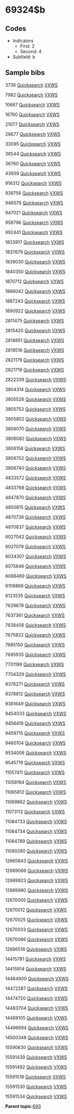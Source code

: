 # 69324$b

## Codes

-   Indicators
    -   First: 2
    -   Second: 4
-   Subfield: b

## Sample bibs

3736 [Quicksearch](https://search.library.yale.edu/catalog/3736) [VXWS](http://prodorbis.library.yale.edu:7014/vxws/GetHoldingsService?bibId=3736)

7982 [Quicksearch](https://search.library.yale.edu/catalog/7982) [VXWS](http://prodorbis.library.yale.edu:7014/vxws/GetHoldingsService?bibId=7982)

10667 [Quicksearch](https://search.library.yale.edu/catalog/10667) [VXWS](http://prodorbis.library.yale.edu:7014/vxws/GetHoldingsService?bibId=10667)

16760 [Quicksearch](https://search.library.yale.edu/catalog/16760) [VXWS](http://prodorbis.library.yale.edu:7014/vxws/GetHoldingsService?bibId=16760)

21077 [Quicksearch](https://search.library.yale.edu/catalog/21077) [VXWS](http://prodorbis.library.yale.edu:7014/vxws/GetHoldingsService?bibId=21077)

29677 [Quicksearch](https://search.library.yale.edu/catalog/29677) [VXWS](http://prodorbis.library.yale.edu:7014/vxws/GetHoldingsService?bibId=29677)

33095 [Quicksearch](https://search.library.yale.edu/catalog/33095) [VXWS](http://prodorbis.library.yale.edu:7014/vxws/GetHoldingsService?bibId=33095)

36544 [Quicksearch](https://search.library.yale.edu/catalog/36544) [VXWS](http://prodorbis.library.yale.edu:7014/vxws/GetHoldingsService?bibId=36544)

36760 [Quicksearch](https://search.library.yale.edu/catalog/36760) [VXWS](http://prodorbis.library.yale.edu:7014/vxws/GetHoldingsService?bibId=36760)

43939 [Quicksearch](https://search.library.yale.edu/catalog/43939) [VXWS](http://prodorbis.library.yale.edu:7014/vxws/GetHoldingsService?bibId=43939)

916312 [Quicksearch](https://search.library.yale.edu/catalog/916312) [VXWS](http://prodorbis.library.yale.edu:7014/vxws/GetHoldingsService?bibId=916312)

939756 [Quicksearch](https://search.library.yale.edu/catalog/939756) [VXWS](http://prodorbis.library.yale.edu:7014/vxws/GetHoldingsService?bibId=939756)

946579 [Quicksearch](https://search.library.yale.edu/catalog/946579) [VXWS](http://prodorbis.library.yale.edu:7014/vxws/GetHoldingsService?bibId=946579)

947021 [Quicksearch](https://search.library.yale.edu/catalog/947021) [VXWS](http://prodorbis.library.yale.edu:7014/vxws/GetHoldingsService?bibId=947021)

958796 [Quicksearch](https://search.library.yale.edu/catalog/958796) [VXWS](http://prodorbis.library.yale.edu:7014/vxws/GetHoldingsService?bibId=958796)

992441 [Quicksearch](https://search.library.yale.edu/catalog/992441) [VXWS](http://prodorbis.library.yale.edu:7014/vxws/GetHoldingsService?bibId=992441)

1833917 [Quicksearch](https://search.library.yale.edu/catalog/1833917) [VXWS](http://prodorbis.library.yale.edu:7014/vxws/GetHoldingsService?bibId=1833917)

1837679 [Quicksearch](https://search.library.yale.edu/catalog/1837679) [VXWS](http://prodorbis.library.yale.edu:7014/vxws/GetHoldingsService?bibId=1837679)

1839030 [Quicksearch](https://search.library.yale.edu/catalog/1839030) [VXWS](http://prodorbis.library.yale.edu:7014/vxws/GetHoldingsService?bibId=1839030)

1840350 [Quicksearch](https://search.library.yale.edu/catalog/1840350) [VXWS](http://prodorbis.library.yale.edu:7014/vxws/GetHoldingsService?bibId=1840350)

1870712 [Quicksearch](https://search.library.yale.edu/catalog/1870712) [VXWS](http://prodorbis.library.yale.edu:7014/vxws/GetHoldingsService?bibId=1870712)

1886042 [Quicksearch](https://search.library.yale.edu/catalog/1886042) [VXWS](http://prodorbis.library.yale.edu:7014/vxws/GetHoldingsService?bibId=1886042)

1887243 [Quicksearch](https://search.library.yale.edu/catalog/1887243) [VXWS](http://prodorbis.library.yale.edu:7014/vxws/GetHoldingsService?bibId=1887243)

1890922 [Quicksearch](https://search.library.yale.edu/catalog/1890922) [VXWS](http://prodorbis.library.yale.edu:7014/vxws/GetHoldingsService?bibId=1890922)

2811475 [Quicksearch](https://search.library.yale.edu/catalog/2811475) [VXWS](http://prodorbis.library.yale.edu:7014/vxws/GetHoldingsService?bibId=2811475)

2815420 [Quicksearch](https://search.library.yale.edu/catalog/2815420) [VXWS](http://prodorbis.library.yale.edu:7014/vxws/GetHoldingsService?bibId=2815420)

2818851 [Quicksearch](https://search.library.yale.edu/catalog/2818851) [VXWS](http://prodorbis.library.yale.edu:7014/vxws/GetHoldingsService?bibId=2818851)

2819516 [Quicksearch](https://search.library.yale.edu/catalog/2819516) [VXWS](http://prodorbis.library.yale.edu:7014/vxws/GetHoldingsService?bibId=2819516)

2821179 [Quicksearch](https://search.library.yale.edu/catalog/2821179) [VXWS](http://prodorbis.library.yale.edu:7014/vxws/GetHoldingsService?bibId=2821179)

2821719 [Quicksearch](https://search.library.yale.edu/catalog/2821719) [VXWS](http://prodorbis.library.yale.edu:7014/vxws/GetHoldingsService?bibId=2821719)

2822339 [Quicksearch](https://search.library.yale.edu/catalog/2822339) [VXWS](http://prodorbis.library.yale.edu:7014/vxws/GetHoldingsService?bibId=2822339)

3804314 [Quicksearch](https://search.library.yale.edu/catalog/3804314) [VXWS](http://prodorbis.library.yale.edu:7014/vxws/GetHoldingsService?bibId=3804314)

3805526 [Quicksearch](https://search.library.yale.edu/catalog/3805526) [VXWS](http://prodorbis.library.yale.edu:7014/vxws/GetHoldingsService?bibId=3805526)

3805753 [Quicksearch](https://search.library.yale.edu/catalog/3805753) [VXWS](http://prodorbis.library.yale.edu:7014/vxws/GetHoldingsService?bibId=3805753)

3805802 [Quicksearch](https://search.library.yale.edu/catalog/3805802) [VXWS](http://prodorbis.library.yale.edu:7014/vxws/GetHoldingsService?bibId=3805802)

3806070 [Quicksearch](https://search.library.yale.edu/catalog/3806070) [VXWS](http://prodorbis.library.yale.edu:7014/vxws/GetHoldingsService?bibId=3806070)

3806082 [Quicksearch](https://search.library.yale.edu/catalog/3806082) [VXWS](http://prodorbis.library.yale.edu:7014/vxws/GetHoldingsService?bibId=3806082)

3806158 [Quicksearch](https://search.library.yale.edu/catalog/3806158) [VXWS](http://prodorbis.library.yale.edu:7014/vxws/GetHoldingsService?bibId=3806158)

3806702 [Quicksearch](https://search.library.yale.edu/catalog/3806702) [VXWS](http://prodorbis.library.yale.edu:7014/vxws/GetHoldingsService?bibId=3806702)

3806740 [Quicksearch](https://search.library.yale.edu/catalog/3806740) [VXWS](http://prodorbis.library.yale.edu:7014/vxws/GetHoldingsService?bibId=3806740)

4833572 [Quicksearch](https://search.library.yale.edu/catalog/4833572) [VXWS](http://prodorbis.library.yale.edu:7014/vxws/GetHoldingsService?bibId=4833572)

4833768 [Quicksearch](https://search.library.yale.edu/catalog/4833768) [VXWS](http://prodorbis.library.yale.edu:7014/vxws/GetHoldingsService?bibId=4833768)

4847870 [Quicksearch](https://search.library.yale.edu/catalog/4847870) [VXWS](http://prodorbis.library.yale.edu:7014/vxws/GetHoldingsService?bibId=4847870)

4850815 [Quicksearch](https://search.library.yale.edu/catalog/4850815) [VXWS](http://prodorbis.library.yale.edu:7014/vxws/GetHoldingsService?bibId=4850815)

4870726 [Quicksearch](https://search.library.yale.edu/catalog/4870726) [VXWS](http://prodorbis.library.yale.edu:7014/vxws/GetHoldingsService?bibId=4870726)

4870837 [Quicksearch](https://search.library.yale.edu/catalog/4870837) [VXWS](http://prodorbis.library.yale.edu:7014/vxws/GetHoldingsService?bibId=4870837)

6027042 [Quicksearch](https://search.library.yale.edu/catalog/6027042) [VXWS](http://prodorbis.library.yale.edu:7014/vxws/GetHoldingsService?bibId=6027042)

6027079 [Quicksearch](https://search.library.yale.edu/catalog/6027079) [VXWS](http://prodorbis.library.yale.edu:7014/vxws/GetHoldingsService?bibId=6027079)

6034307 [Quicksearch](https://search.library.yale.edu/catalog/6034307) [VXWS](http://prodorbis.library.yale.edu:7014/vxws/GetHoldingsService?bibId=6034307)

6075846 [Quicksearch](https://search.library.yale.edu/catalog/6075846) [VXWS](http://prodorbis.library.yale.edu:7014/vxws/GetHoldingsService?bibId=6075846)

6086469 [Quicksearch](https://search.library.yale.edu/catalog/6086469) [VXWS](http://prodorbis.library.yale.edu:7014/vxws/GetHoldingsService?bibId=6086469)

6109868 [Quicksearch](https://search.library.yale.edu/catalog/6109868) [VXWS](http://prodorbis.library.yale.edu:7014/vxws/GetHoldingsService?bibId=6109868)

6123535 [Quicksearch](https://search.library.yale.edu/catalog/6123535) [VXWS](http://prodorbis.library.yale.edu:7014/vxws/GetHoldingsService?bibId=6123535)

7629679 [Quicksearch](https://search.library.yale.edu/catalog/7629679) [VXWS](http://prodorbis.library.yale.edu:7014/vxws/GetHoldingsService?bibId=7629679)

7637361 [Quicksearch](https://search.library.yale.edu/catalog/7637361) [VXWS](http://prodorbis.library.yale.edu:7014/vxws/GetHoldingsService?bibId=7637361)

7638456 [Quicksearch](https://search.library.yale.edu/catalog/7638456) [VXWS](http://prodorbis.library.yale.edu:7014/vxws/GetHoldingsService?bibId=7638456)

7675922 [Quicksearch](https://search.library.yale.edu/catalog/7675922) [VXWS](http://prodorbis.library.yale.edu:7014/vxws/GetHoldingsService?bibId=7675922)

7685150 [Quicksearch](https://search.library.yale.edu/catalog/7685150) [VXWS](http://prodorbis.library.yale.edu:7014/vxws/GetHoldingsService?bibId=7685150)

7695935 [Quicksearch](https://search.library.yale.edu/catalog/7695935) [VXWS](http://prodorbis.library.yale.edu:7014/vxws/GetHoldingsService?bibId=7695935)

7701199 [Quicksearch](https://search.library.yale.edu/catalog/7701199) [VXWS](http://prodorbis.library.yale.edu:7014/vxws/GetHoldingsService?bibId=7701199)

7704329 [Quicksearch](https://search.library.yale.edu/catalog/7704329) [VXWS](http://prodorbis.library.yale.edu:7014/vxws/GetHoldingsService?bibId=7704329)

9376271 [Quicksearch](https://search.library.yale.edu/catalog/9376271) [VXWS](http://prodorbis.library.yale.edu:7014/vxws/GetHoldingsService?bibId=9376271)

9378812 [Quicksearch](https://search.library.yale.edu/catalog/9378812) [VXWS](http://prodorbis.library.yale.edu:7014/vxws/GetHoldingsService?bibId=9378812)

9381649 [Quicksearch](https://search.library.yale.edu/catalog/9381649) [VXWS](http://prodorbis.library.yale.edu:7014/vxws/GetHoldingsService?bibId=9381649)

9454033 [Quicksearch](https://search.library.yale.edu/catalog/9454033) [VXWS](http://prodorbis.library.yale.edu:7014/vxws/GetHoldingsService?bibId=9454033)

9456419 [Quicksearch](https://search.library.yale.edu/catalog/9456419) [VXWS](http://prodorbis.library.yale.edu:7014/vxws/GetHoldingsService?bibId=9456419)

9459715 [Quicksearch](https://search.library.yale.edu/catalog/9459715) [VXWS](http://prodorbis.library.yale.edu:7014/vxws/GetHoldingsService?bibId=9459715)

9460104 [Quicksearch](https://search.library.yale.edu/catalog/9460104) [VXWS](http://prodorbis.library.yale.edu:7014/vxws/GetHoldingsService?bibId=9460104)

9534006 [Quicksearch](https://search.library.yale.edu/catalog/9534006) [VXWS](http://prodorbis.library.yale.edu:7014/vxws/GetHoldingsService?bibId=9534006)

9545719 [Quicksearch](https://search.library.yale.edu/catalog/9545719) [VXWS](http://prodorbis.library.yale.edu:7014/vxws/GetHoldingsService?bibId=9545719)

11057411 [Quicksearch](https://search.library.yale.edu/catalog/11057411) [VXWS](http://prodorbis.library.yale.edu:7014/vxws/GetHoldingsService?bibId=11057411)

11058164 [Quicksearch](https://search.library.yale.edu/catalog/11058164) [VXWS](http://prodorbis.library.yale.edu:7014/vxws/GetHoldingsService?bibId=11058164)

11065812 [Quicksearch](https://search.library.yale.edu/catalog/11065812) [VXWS](http://prodorbis.library.yale.edu:7014/vxws/GetHoldingsService?bibId=11065812)

11069862 [Quicksearch](https://search.library.yale.edu/catalog/11069862) [VXWS](http://prodorbis.library.yale.edu:7014/vxws/GetHoldingsService?bibId=11069862)

11073112 [Quicksearch](https://search.library.yale.edu/catalog/11073112) [VXWS](http://prodorbis.library.yale.edu:7014/vxws/GetHoldingsService?bibId=11073112)

11084733 [Quicksearch](https://search.library.yale.edu/catalog/11084733) [VXWS](http://prodorbis.library.yale.edu:7014/vxws/GetHoldingsService?bibId=11084733)

11084734 [Quicksearch](https://search.library.yale.edu/catalog/11084734) [VXWS](http://prodorbis.library.yale.edu:7014/vxws/GetHoldingsService?bibId=11084734)

11084789 [Quicksearch](https://search.library.yale.edu/catalog/11084789) [VXWS](http://prodorbis.library.yale.edu:7014/vxws/GetHoldingsService?bibId=11084789)

11090280 [Quicksearch](https://search.library.yale.edu/catalog/11090280) [VXWS](http://prodorbis.library.yale.edu:7014/vxws/GetHoldingsService?bibId=11090280)

12665843 [Quicksearch](https://search.library.yale.edu/catalog/12665843) [VXWS](http://prodorbis.library.yale.edu:7014/vxws/GetHoldingsService?bibId=12665843)

12669066 [Quicksearch](https://search.library.yale.edu/catalog/12669066) [VXWS](http://prodorbis.library.yale.edu:7014/vxws/GetHoldingsService?bibId=12669066)

12669923 [Quicksearch](https://search.library.yale.edu/catalog/12669923) [VXWS](http://prodorbis.library.yale.edu:7014/vxws/GetHoldingsService?bibId=12669923)

12669980 [Quicksearch](https://search.library.yale.edu/catalog/12669980) [VXWS](http://prodorbis.library.yale.edu:7014/vxws/GetHoldingsService?bibId=12669980)

12670005 [Quicksearch](https://search.library.yale.edu/catalog/12670005) [VXWS](http://prodorbis.library.yale.edu:7014/vxws/GetHoldingsService?bibId=12670005)

12670012 [Quicksearch](https://search.library.yale.edu/catalog/12670012) [VXWS](http://prodorbis.library.yale.edu:7014/vxws/GetHoldingsService?bibId=12670012)

12670025 [Quicksearch](https://search.library.yale.edu/catalog/12670025) [VXWS](http://prodorbis.library.yale.edu:7014/vxws/GetHoldingsService?bibId=12670025)

12670033 [Quicksearch](https://search.library.yale.edu/catalog/12670033) [VXWS](http://prodorbis.library.yale.edu:7014/vxws/GetHoldingsService?bibId=12670033)

12670066 [Quicksearch](https://search.library.yale.edu/catalog/12670066) [VXWS](http://prodorbis.library.yale.edu:7014/vxws/GetHoldingsService?bibId=12670066)

12686518 [Quicksearch](https://search.library.yale.edu/catalog/12686518) [VXWS](http://prodorbis.library.yale.edu:7014/vxws/GetHoldingsService?bibId=12686518)

14415781 [Quicksearch](https://search.library.yale.edu/catalog/14415781) [VXWS](http://prodorbis.library.yale.edu:7014/vxws/GetHoldingsService?bibId=14415781)

14415914 [Quicksearch](https://search.library.yale.edu/catalog/14415914) [VXWS](http://prodorbis.library.yale.edu:7014/vxws/GetHoldingsService?bibId=14415914)

14464900 [Quicksearch](https://search.library.yale.edu/catalog/14464900) [VXWS](http://prodorbis.library.yale.edu:7014/vxws/GetHoldingsService?bibId=14464900)

14472287 [Quicksearch](https://search.library.yale.edu/catalog/14472287) [VXWS](http://prodorbis.library.yale.edu:7014/vxws/GetHoldingsService?bibId=14472287)

14474720 [Quicksearch](https://search.library.yale.edu/catalog/14474720) [VXWS](http://prodorbis.library.yale.edu:7014/vxws/GetHoldingsService?bibId=14474720)

14483704 [Quicksearch](https://search.library.yale.edu/catalog/14483704) [VXWS](http://prodorbis.library.yale.edu:7014/vxws/GetHoldingsService?bibId=14483704)

14489105 [Quicksearch](https://search.library.yale.edu/catalog/14489105) [VXWS](http://prodorbis.library.yale.edu:7014/vxws/GetHoldingsService?bibId=14489105)

14496694 [Quicksearch](https://search.library.yale.edu/catalog/14496694) [VXWS](http://prodorbis.library.yale.edu:7014/vxws/GetHoldingsService?bibId=14496694)

14500348 [Quicksearch](https://search.library.yale.edu/catalog/14500348) [VXWS](http://prodorbis.library.yale.edu:7014/vxws/GetHoldingsService?bibId=14500348)

15590630 [Quicksearch](https://search.library.yale.edu/catalog/15590630) [VXWS](http://prodorbis.library.yale.edu:7014/vxws/GetHoldingsService?bibId=15590630)

15591439 [Quicksearch](https://search.library.yale.edu/catalog/15591439) [VXWS](http://prodorbis.library.yale.edu:7014/vxws/GetHoldingsService?bibId=15591439)

15591492 [Quicksearch](https://search.library.yale.edu/catalog/15591492) [VXWS](http://prodorbis.library.yale.edu:7014/vxws/GetHoldingsService?bibId=15591492)

15591519 [Quicksearch](https://search.library.yale.edu/catalog/15591519) [VXWS](http://prodorbis.library.yale.edu:7014/vxws/GetHoldingsService?bibId=15591519)

15591530 [Quicksearch](https://search.library.yale.edu/catalog/15591530) [VXWS](http://prodorbis.library.yale.edu:7014/vxws/GetHoldingsService?bibId=15591530)

15591534 [Quicksearch](https://search.library.yale.edu/catalog/15591534) [VXWS](http://prodorbis.library.yale.edu:7014/vxws/GetHoldingsService?bibId=15591534)

**Parent topic:**[693](../../tags/693/693.md)

